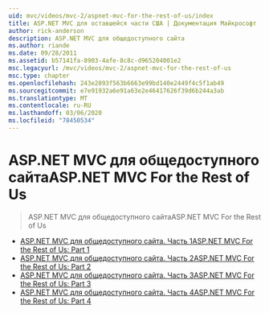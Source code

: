 ```yaml
---
uid: mvc/videos/mvc-2/aspnet-mvc-for-the-rest-of-us/index
title: ASP.NET MVC для оставшейся части США | Документация Майкрософт
author: rick-anderson
description: ASP.NET MVC для общедоступного сайта
ms.author: riande
ms.date: 09/28/2011
ms.assetid: b57141fa-8903-4afe-8c8c-d965204001e2
msc.legacyurl: /mvc/videos/mvc-2/aspnet-mvc-for-the-rest-of-us
msc.type: chapter
ms.openlocfilehash: 243e2093f563b6663e99bd140e2449f4c5f1ab49
ms.sourcegitcommit: e7e91932a6e91a63e2e46417626f39d6b244a3ab
ms.translationtype: MT
ms.contentlocale: ru-RU
ms.lasthandoff: 03/06/2020
ms.locfileid: "78450534"
---
```

# <a name="aspnet-mvc-for-the-rest-of-us"></a><span data-ttu-id="aeb0e-103">ASP.NET MVC для общедоступного сайта</span><span class="sxs-lookup"><span data-stu-id="aeb0e-103">ASP.NET MVC For the Rest of Us</span></span>

> <span data-ttu-id="aeb0e-104">ASP.NET MVC для общедоступного сайта</span><span class="sxs-lookup"><span data-stu-id="aeb0e-104">ASP.NET MVC For the Rest of Us</span></span>

- [<span data-ttu-id="aeb0e-105">ASP.NET MVC для общедоступного сайта. Часть 1</span><span class="sxs-lookup"><span data-stu-id="aeb0e-105">ASP.NET MVC For the Rest of Us: Part 1</span></span>](aspnet-mvc-for-the-rest-of-us-part-1.md)
- [<span data-ttu-id="aeb0e-106">ASP.NET MVC для общедоступного сайта. Часть 2</span><span class="sxs-lookup"><span data-stu-id="aeb0e-106">ASP.NET MVC For the Rest of Us: Part 2</span></span>](aspnet-mvc-for-the-rest-of-us-part-2.md)
- [<span data-ttu-id="aeb0e-107">ASP.NET MVC для общедоступного сайта. Часть 3</span><span class="sxs-lookup"><span data-stu-id="aeb0e-107">ASP.NET MVC For the Rest of Us: Part 3</span></span>](aspnet-mvc-for-the-rest-of-us-part-3.md)
- [<span data-ttu-id="aeb0e-108">ASP.NET MVC для общедоступного сайта. Часть 4</span><span class="sxs-lookup"><span data-stu-id="aeb0e-108">ASP.NET MVC For the Rest of Us: Part 4</span></span>](aspnet-mvc-for-the-rest-of-us-part-4.md)

